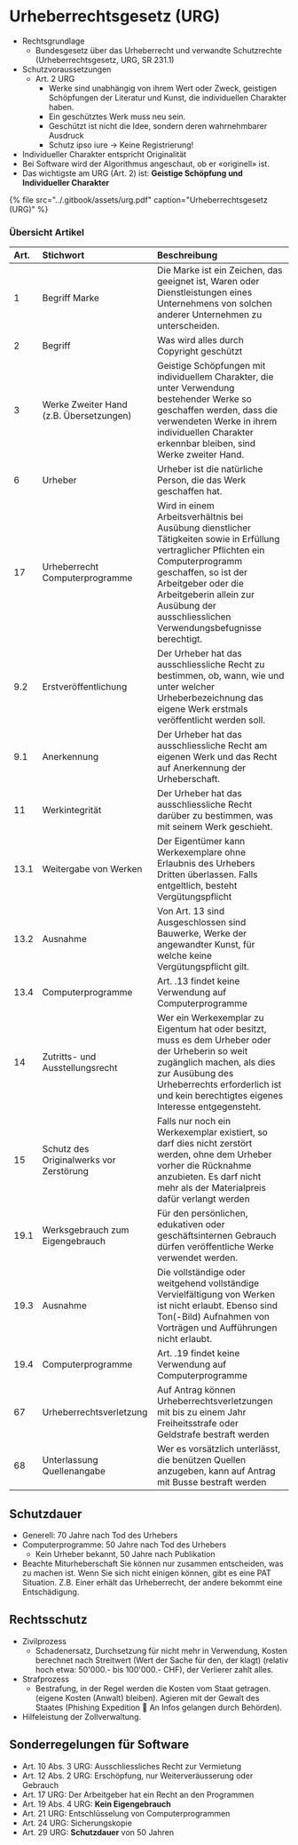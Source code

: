 # Urheberrechtsgesetz \(URG\)

* Rechtsgrundlage
  * Bundesgesetz über das Urheberrecht und verwandte Schutzrechte \(Urheberrechtsgesetz, URG, SR 231.1\)
* Schutzvoraussetzungen
  * Art. 2 URG
    * Werke sind unabhängig von ihrem Wert oder Zweck, geistigen Schöpfungen der Literatur und Kunst, die individuellen Charakter haben.
    * Ein geschütztes Werk muss neu sein.
    * Geschützt ist nicht die Idee, sondern deren wahrnehmbarer Ausdruck
    * Schutz ipso iure -&gt; Keine Registrierung! 
* Individueller Charakter entspricht Originalität 
* Bei Software wird der Algorithmus angeschaut, ob er «originell» ist.
* Das wichtigste am URG \(Art. 2\) ist: **Geistige Schöpfung und Individueller Charakter**

{% file src="../.gitbook/assets/urg.pdf" caption="Urheberrechtsgesetz \(URG\)" %}

### Übersicht Artikel

| Art. | Stichwort | Beschreibung |
| :--- | :--- | :--- |
| 1 | Begriff Marke | Die Marke ist ein Zeichen, das geeignet ist, Waren oder Dienstleistungen eines Unternehmens von solchen anderer Unternehmen zu unterscheiden. |
| 2 | Begriff | Was wird alles durch Copyright geschützt |
| 3 | Werke Zweiter Hand \(z.B. Übersetzungen\) |  Geistige Schöpfungen mit individuellem Charakter, die unter Verwendung bestehender Werke so geschaffen werden, dass die verwendeten Werke in ihrem individuellen Charakter erkennbar bleiben, sind Werke zweiter Hand. |
| 6 | Urheber | Urheber ist die natürliche Person, die das Werk geschaffen hat. |
| 17 | Urheberrecht Computerprogramme | Wird in einem Arbeitsverhältnis bei Ausübung dienstlicher Tätigkeiten sowie in Erfüllung vertraglicher Pflichten ein Computerprogramm geschaffen, so ist der Arbeitgeber oder die Arbeitgeberin allein zur Ausübung der ausschliesslichen Verwendungsbefugnisse berechtigt. |
| 9.2 | Erstveröffentlichung | Der Urheber hat das ausschliessliche Recht zu bestimmen, ob, wann, wie und unter welcher Urheberbezeichnung das eigene Werk erstmals veröffentlicht werden soll. |
| 9.1 | Anerkennung | Der Urheber hat das ausschliessliche Recht am eigenen Werk und das Recht auf Anerkennung der Urheberschaft. |
| 11 | Werkintegrität | Der Urheber hat das ausschliessliche Recht darüber zu bestimmen, was mit seinem Werk geschieht. |
| 13.1 | Weitergabe von Werken | Der Eigentümer kann Werkexemplare ohne Erlaubnis des Urhebers Dritten überlassen. Falls entgeltlich, besteht Vergütungspflicht |
| 13.2 | Ausnahme | Von Art. 13 sind Ausgeschlossen sind Bauwerke, Werke der angewandter Kunst, für welche keine Vergütungspflicht gilt.  |
| 13.4 | Computerprogramme | Art. .13 findet keine Verwendung auf Computerprogramme |
| 14 | Zutritts- und Ausstellungsrecht |  Wer ein Werkexemplar zu Eigentum hat oder besitzt, muss es dem Urheber oder der Urheberin so weit zugänglich machen, als dies zur Ausübung des Urheberrechts erforderlich ist und kein berechtigtes eigenes Interesse entgegensteht. |
| 15 | Schutz des Originalwerks vor Zerstörung | Falls nur noch ein Werkexemplar existiert, so darf dies nicht zerstört werden, ohne dem Urheber vorher die Rücknahme anzubieten. Es darf nicht mehr als der Materialpreis dafür verlangt werden |
| 19.1 | Werksgebrauch zum Eigengebrauch | Für den persönlichen, edukativen oder geschäftsinternen Gebrauch dürfen veröffentliche Werke verwendet werden. |
| 19.3 | Ausnahme | Die vollständige oder weitgehend vollständige Vervielfältigung von Werken ist nicht erlaubt. Ebenso sind Ton\(-Bild\) Aufnahmen von Vorträgen und Aufführungen nicht erlaubt. |
| 19.4 | Computerprogramme | Art. .19 findet keine Verwendung auf Computerprogramme |
| 67 | Urheberrechtsverletzung | Auf Antrag können Urheberrechtsverletzungen mit bis zu einem Jahr Freiheitsstrafe oder Geldstrafe bestraft werden |
| 68 | Unterlassung Quellenangabe | Wer es vorsätzlich unterlässt, die benützen Quellen anzugeben, kann auf Antrag mit Busse bestraft werden |

## Schutzdauer 

* Generell: 70 Jahre nach Tod des Urhebers
* Computerprogramme: 50 Jahre nach Tod des Urhebers
  * Kein Urheber bekannt, 50 Jahre nach Publikation
* Beachte Miturheberschaft Sie können nur zusammen entscheiden, was zu machen ist. Wenn Sie sich nicht einigen können, gibt es eine PAT Situation. Z.B. Einer erhält das Urheberrecht, der andere bekommt eine Entschädigung.

## Rechtsschutz

* Zivilprozess
  * Schadenersatz, Durchsetzung für nicht mehr in Verwendung, Kosten berechnet nach Streitwert \(Wert der Sache für den, der klagt\) \(relativ hoch etwa: 50'000.- bis 100'000.- CHF\), der Verlierer zahlt alles.
* Strafprozess
  * Bestrafung, in der Regel werden die Kosten vom Staat getragen. \(eigene Kosten \(Anwalt\) bleiben\). Agieren mit der Gewalt des Staates \(Phishing Expedition  An Infos gelangen durch Behörden\).
* Hilfeleistung der Zollverwaltung.

## Sonderregelungen für Software

* Art. 10 Abs. 3 URG: Ausschliessliches Recht zur Vermietung
* Art. 12 Abs. 2 URG: Erschöpfung, nur Weiterveräusserung oder Gebrauch
* Art. 17 URG: Der Arbeitgeber hat ein Recht an den Programmen
* Art. 19 Abs. 4 URG: **Kein Eigengebrauch**
* Art. 21 URG: Entschlüsselung von Computerprogrammen
* Art. 24 URG: Sicherungskopie
* Art. 29 URG: **Schutzdauer** von 50 Jahren





